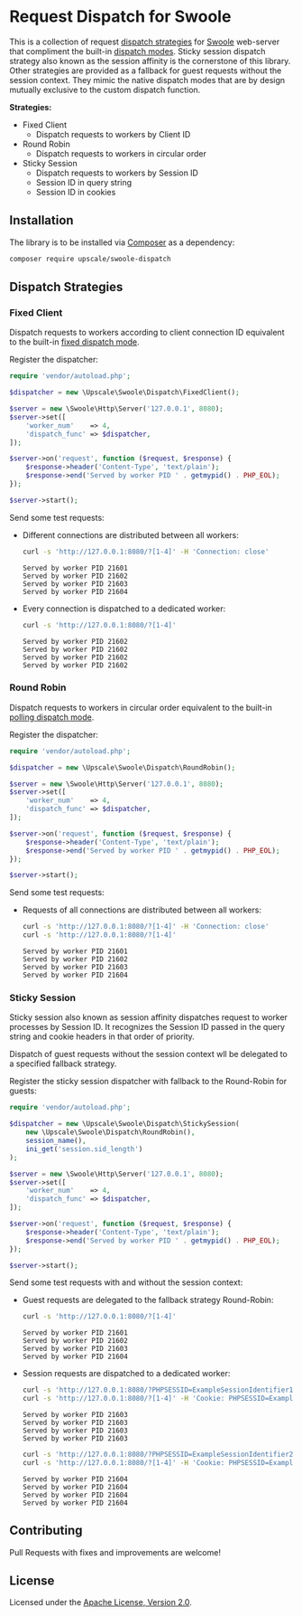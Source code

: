 Request Dispatch for Swoole
===========================

This is a collection of request [dispatch strategies](https://www.swoole.co.uk/docs/modules/swoole-server/configuration#dispatch_func) for [Swoole](https://www.swoole.co.uk/) web-server that compliment the built-in [dispatch modes](https://www.swoole.co.uk/docs/modules/swoole-server/configuration#dispatch_mode).
Sticky session dispatch strategy also known as the session affinity is the cornerstone of this library.
Other strategies are provided as a fallback for guest requests without the session context.
They mimic the native dispatch modes that are by design mutually exclusive to the custom dispatch function.

**Strategies:**
- Fixed Client
    - Dispatch requests to workers by Client ID
- Round Robin
    - Dispatch requests to workers in circular order
- Sticky Session
    - Dispatch requests to workers by Session ID
    - Session ID in query string
    - Session ID in cookies

## Installation

The library is to be installed via [Composer](https://getcomposer.org/) as a dependency:
```bash
composer require upscale/swoole-dispatch
```
## Dispatch Strategies

### Fixed Client

Dispatch requests to workers according to client connection ID equivalent to the built-in [fixed dispatch mode](https://www.swoole.co.uk/docs/modules/swoole-server/configuration#dispatch_mode).

Register the dispatcher:
```php
require 'vendor/autoload.php';

$dispatcher = new \Upscale\Swoole\Dispatch\FixedClient();

$server = new \Swoole\Http\Server('127.0.0.1', 8080);
$server->set([
    'worker_num'    => 4,
    'dispatch_func' => $dispatcher,
]);

$server->on('request', function ($request, $response) {
    $response->header('Content-Type', 'text/plain');
    $response->end('Served by worker PID ' . getmypid() . PHP_EOL);
});

$server->start();
```

Send some test requests:
- Different connections are distributed between all workers:
    ```bash
    curl -s 'http://127.0.0.1:8080/?[1-4]' -H 'Connection: close'
    ```
    ```
    Served by worker PID 21601
    Served by worker PID 21602
    Served by worker PID 21603
    Served by worker PID 21604
    ```
- Every connection is dispatched to a dedicated worker:
    ```bash
    curl -s 'http://127.0.0.1:8080/?[1-4]'
    ```
    ```
    Served by worker PID 21602
    Served by worker PID 21602
    Served by worker PID 21602
    Served by worker PID 21602
    ```

### Round Robin

Dispatch requests to workers in circular order equivalent to the built-in [polling dispatch mode](https://www.swoole.co.uk/docs/modules/swoole-server/configuration#dispatch_mode).

Register the dispatcher:
```php
require 'vendor/autoload.php';

$dispatcher = new \Upscale\Swoole\Dispatch\RoundRobin();

$server = new \Swoole\Http\Server('127.0.0.1', 8080);
$server->set([
    'worker_num'    => 4,
    'dispatch_func' => $dispatcher,
]);

$server->on('request', function ($request, $response) {
    $response->header('Content-Type', 'text/plain');
    $response->end('Served by worker PID ' . getmypid() . PHP_EOL);
});

$server->start();
```

Send some test requests:
- Requests of all connections are distributed between all workers:
    ```bash
    curl -s 'http://127.0.0.1:8080/?[1-4]' -H 'Connection: close'
    curl -s 'http://127.0.0.1:8080/?[1-4]'
    ```
    ```
    Served by worker PID 21601
    Served by worker PID 21602
    Served by worker PID 21603
    Served by worker PID 21604
    ```

### Sticky Session

Sticky session also known as session affinity dispatches request to worker processes by Session ID.
It recognizes the Session ID passed in the query string and cookie headers in that order of priority.

Dispatch of guest requests without the session context wll be delegated to a specified fallback strategy.

Register the sticky session dispatcher with fallback to the Round-Robin for guests:
```php
require 'vendor/autoload.php';

$dispatcher = new \Upscale\Swoole\Dispatch\StickySession(
    new \Upscale\Swoole\Dispatch\RoundRobin(),
    session_name(),
    ini_get('session.sid_length')
);

$server = new \Swoole\Http\Server('127.0.0.1', 8080);
$server->set([
    'worker_num'    => 4,
    'dispatch_func' => $dispatcher,
]);

$server->on('request', function ($request, $response) {
    $response->header('Content-Type', 'text/plain');
    $response->end('Served by worker PID ' . getmypid() . PHP_EOL);
});

$server->start();
```

Send some test requests with and without the session context:
- Guest requests are delegated to the fallback strategy Round-Robin:
    ```bash
    curl -s 'http://127.0.0.1:8080/?[1-4]'
    ```
    ```
    Served by worker PID 21601
    Served by worker PID 21602
    Served by worker PID 21603
    Served by worker PID 21604
    ```
- Session requests are dispatched to a dedicated worker:
    ```bash
    curl -s 'http://127.0.0.1:8080/?PHPSESSID=ExampleSessionIdentifier11&[1-4]'
    curl -s 'http://127.0.0.1:8080/?[1-4]' -H 'Cookie: PHPSESSID=ExampleSessionIdentifier11'
    ```
    ```
    Served by worker PID 21603
    Served by worker PID 21603
    Served by worker PID 21603
    Served by worker PID 21603
    ```
    ```bash
    curl -s 'http://127.0.0.1:8080/?PHPSESSID=ExampleSessionIdentifier22&[1-4]'
    curl -s 'http://127.0.0.1:8080/?[1-4]' -H 'Cookie: PHPSESSID=ExampleSessionIdentifier22'
    ```
    ```
    Served by worker PID 21604
    Served by worker PID 21604
    Served by worker PID 21604
    Served by worker PID 21604
    ```

## Contributing

Pull Requests with fixes and improvements are welcome!

## License

Licensed under the [Apache License, Version 2.0](http://www.apache.org/licenses/LICENSE-2.0).